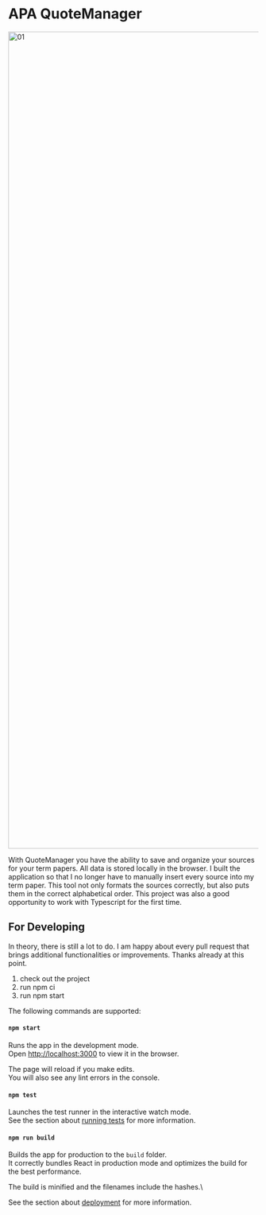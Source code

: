 # APA QuoteManager

<img width="1644" alt="01" src="https://user-images.githubusercontent.com/52854338/176167416-c738c060-b3c1-4bca-87d9-bb862dacfe8c.png">

With QuoteManager you have the ability to save and organize your sources for your term papers. All data is stored locally in the browser. I built the application so that I no longer have to manually insert every source into my term paper. This tool not only formats the sources correctly, but also puts them in the correct alphabetical order. This project was also a good opportunity to work with Typescript for the first time.

## For Developing

In theory, there is still a lot to do. I am happy about every pull request that brings additional functionalities or improvements. Thanks already at this point.

1. check out the project
2. run npm ci
3. run npm start

The following commands are supported:

#### `npm start`

Runs the app in the development mode.\
Open [http://localhost:3000](http://localhost:3000) to view it in the browser.

The page will reload if you make edits.\
You will also see any lint errors in the console.

#### `npm test`

Launches the test runner in the interactive watch mode.\
See the section about [running tests](https://facebook.github.io/create-react-app/docs/running-tests) for more information.

#### `npm run build`

Builds the app for production to the `build` folder.\
It correctly bundles React in production mode and optimizes the build for the best performance.

The build is minified and the filenames include the hashes.\

See the section about [deployment](https://facebook.github.io/create-react-app/docs/deployment) for more information.

